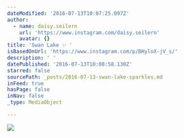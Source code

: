 ```yaml
---
dateModified: '2016-07-13T10:07:25.097Z'
author:
  - name: daisy.seilern
    url: 'https://www.instagram.com/daisy.seilern'
    avatar: {}
title: 'Swan Lake ✨ '
isBasedOnUrl: 'https://www.instagram.com/p/BHyloX-jV_s/'
description: ' '
datePublished: '2016-07-13T10:08:58.130Z'
starred: false
sourcePath: _posts/2016-07-13-swan-lake-sparkles.md
inFeed: true
hasPage: false
inNav: false
_type: MediaObject

---
```

![ ](https://imgflo.herokuapp.com/graph/vahj1ThiexotieMo/c5e6535c3decaefb012becc27204252f/croprotate.jpg?cropheight=448&cropwidth=640&degrees=0&input=https%3A%2F%2Fscontent.cdninstagram.com%2Ft51.2885-15%2Fs640x640%2Fsh0.08%2Fe35%2F13643668_286964108321751_2125447387_n.jpg%3Fig_cache_key%3DMTI5MzI2MTU0NTI1NDI0ODQyOA%253D%253D.2&x=0&y=96)